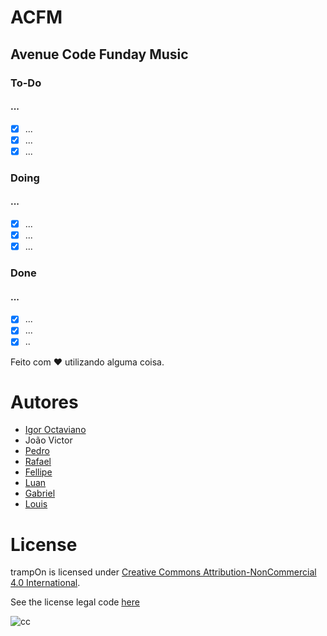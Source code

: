 # ACFM
## Avenue Code Funday Music

### To-Do
#### ...
- [x] ...
- [x] ...
- [x] ...

### Doing
#### ...
- [x] ...
- [x] ...
- [x] ...

### Done
#### ...
- [x] ...
- [x] ...
- [x] ..

Feito com :heart: utilizando alguma coisa.

# Autores
- [Igor Octaviano](https://github.com/igoroctaviano)
- João Victor
- [Pedro]()
- [Rafael](https://github.com/rafaelcamaram)
- [Fellipe]()
- [Luan]()
- [Gabriel]()
- [Louis]()

# License
trampOn is licensed under [Creative Commons Attribution-NonCommercial 4.0 International](http://creativecommons.org/licenses/by-nc/4.0/).

See the license legal code [here](https://creativecommons.org/licenses/by-nc-nd/4.0/legalcode)

![cc](https://i.creativecommons.org/l/by-nc/4.0/80x15.png)
